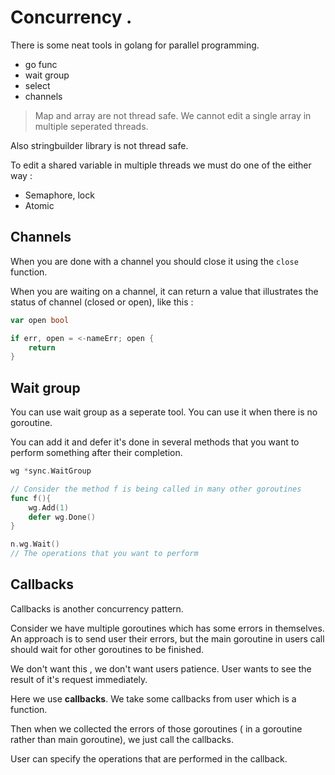 # Concurrency . 

There is some neat tools in golang for parallel programming.

* go func
* wait group
* select
* channels


> Map and array are not thread safe. We cannot edit a single array in multiple seperated threads.

Also stringbuilder library is not thread safe.

To edit a shared variable in multiple threads we must do one of the either way : 
* Semaphore, lock
* Atomic
## Channels

When you are done with a channel you should close it using the `close` function.

When you are waiting on a channel, it can return a value that illustrates the status of channel (closed or open), like this : 
```go
var open bool

if err, open = <-nameErr; open {
    return
}
```

## Wait group

You can use wait group as a seperate tool. You can use it when there is no goroutine.

You can add it and defer it's done in several methods that you want to perform something after their completion.

```go
wg *sync.WaitGroup

// Consider the method f is being called in many other goroutines
func f(){
    wg.Add(1)
    defer wg.Done()
}

n.wg.Wait()
// The operations that you want to perform
```

## Callbacks

Callbacks is another concurrency pattern.

Consider we have multiple goroutines which has some errors in themselves. 
An approach is to send user their errors, but the main goroutine in users call should wait for other goroutines to be finished.

We don't want this , we don't want users patience. User wants to see the result of it's request immediately. 

Here we use **callbacks**. We take some callbacks from user which is a function.

Then when we collected the errors of those goroutines ( in a goroutine rather than main goroutine), we just call the callbacks.

User can specify the operations that are performed in the callback.